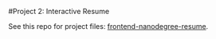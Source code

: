 #Project 2: Interactive Resume

See this repo for project files: [frontend-nanodegree-resume](https://github.com/lautomator/frontend-nanodegree-resume).